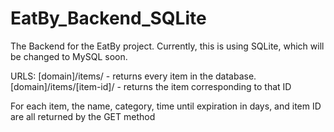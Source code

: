 # EatBy_Backend_SQLite

The Backend for the EatBy project. Currently, this is using SQLite, which will be changed to MySQL soon.

URLS:
[domain]/items/ - returns every item in the database.
[domain]/items/[item-id]/ - returns the item corresponding to that ID
  
For each item, the name, category, time until expiration in days, and item ID are all returned by the GET method
